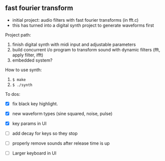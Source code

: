## fast fourier transform
- initial project:  audio filters with fast fourier transforms (in fft.c) 
- this has turned into a digital synth project to generate waveforms first

Project path: 
1. finish digital synth with midi input and adjustable parameters
2. build concurrent i/o program to transform sound with dynamic filters (fft, apply filter, ifft)
3. embedded system? 


How to use synth: 
1. `$ make`
2.  `$ ./synth`

To dos: 
- [X] fix black key highlight.
- [X] new waveform types (sine squared, noise, pulse)
- [X] key params in UI
- [ ] add decay for keys so they stop
- [ ] properly remove sounds after release time is up
- [ ] Larger keyboard in UI




